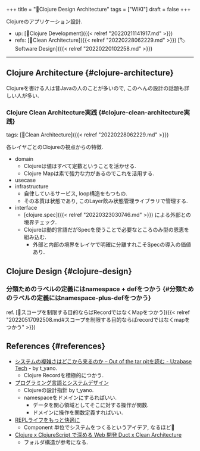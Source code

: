 +++
title = "📝Clojure Design Architecture"
tags = ["WIKI"]
draft = false
+++

Clojureのアプリケーション設計.

-   up: [📁Clojure Development]({{< relref "20220211141917.md" >}})
-   refs: [📝Clean Architecture]({{< relref "20220228062229.md" >}}) [🏷Software Design]({{< relref "20220220102258.md" >}})

---


## Clojure Architecture {#clojure-architecture}

Clojureを書ける人は昔Javaの人のことが多いので, このへんの設計の話題も詳しい人が多い.


### Clojure Clean Architecture実践 {#clojure-clean-architecture実践}

tags: [📝Clean Architecture]({{< relref "20220228062229.md" >}})

各レイヤごとのClojureの視点からの特徴.

-   domain
    -   Clojureは値はすべて定数ということを活かせる.
    -   Clojure Mapは素で強力な力があるのでこれを活用する.
-   usecase
-   infrastructure
    -   自律しているサービス, loop構造をもつもの.
    -   その本質は状態であり, このLayer飲み状態管理ライブラリで管理する.
-   interface
    -   [clojure.spec]({{< relref "20220323030746.md" >}}) による外部との境界チェック.
    -   Clojureは動的言語だがSpecを使うことで必要なところのみ型の恩恵を組み込む.
        -   外部と内部の境界をレイヤで明確に分離すれこそSpecの導入の価値あり.


## Clojure Design {#clojure-design}


### 分類ためのラベルの定義にはnamespace + defをつかう {#分類ためのラベルの定義にはnamespace-plus-defをつかう}

ref. [🤔スコープを制限する目的ならばRecordではなくMapをつかう]({{< relref "20220517092508.md#スコープを制限する目的ならばrecordではなくmapをつかう" >}})


## References {#references}

-   [システムの複雑さはどこから来るのか – Out of the tar pitを読む - Uzabase Tech](https://tech.uzabase.com/entry/2021/05/20/141950) - by t_yano.
    -   Clojure Recordを積極的につかう.
-   [プログラミング言語とシステムデザイン](https://www.protosolution.co.jp/wp/wp-content/uploads/2021/12/Session-3_%E7%9F%A2%E9%87%8E-%E5%8B%89_%E3%83%95%E3%82%9A%E3%83%AD%E3%82%AF%E3%82%99%E3%83%A9%E3%83%9F%E3%83%B3%E3%82%AF%E3%82%99%E8%A8%80%E8%AA%9E%E3%81%A8%E3%82%B7%E3%82%B9%E3%83%86%E3%83%A0%E3%83%86%E3%82%99%E3%82%B5%E3%82%99%E3%82%A4%E3%83%B3.pdf)
    -   Clojureの設計指針 by t_yano.
    -   namespaceをドメインにするればいい.
        -   データを関心領域としてそこに対する操作が関数.
        -   ドメインに操作を関数定義すればいい.
-   [REPLライフをもっと快適に](https://www.slideshare.net/sohta/repl-40110261)
    -   Component 単位でシステムをつくるというアイデア, なるほど🤔
-   [Clojure x ClojureScript で深める Web 開発 Duct x Clean Architecture](https://qiita.com/MeguruMokke/items/af003d5a665095c0f3c8)
    -   フォルダ構造が参考になる.
